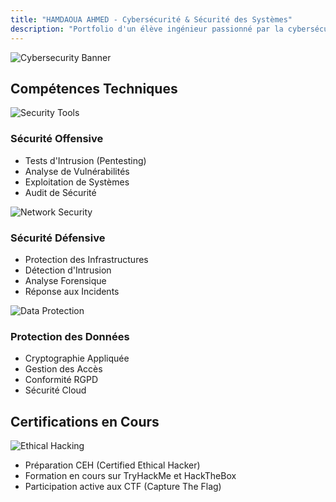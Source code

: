 ```yaml
---
title: "HAMDAOUA AHMED - Cybersécurité & Sécurité des Systèmes"
description: "Portfolio d'un élève ingénieur passionné par la cybersécurité à l'INPT"
---
```


![Cybersecurity Banner](/images/cybersecurity/cyber-banner.jpg)

## Compétences Techniques

![Security Tools](/images/cybersecurity/security-tools.png)

### Sécurité Offensive
- Tests d'Intrusion (Pentesting)
- Analyse de Vulnérabilités
- Exploitation de Systèmes
- Audit de Sécurité

![Network Security](/images/cybersecurity/network-security.jpg)

### Sécurité Défensive
- Protection des Infrastructures
- Détection d'Intrusion
- Analyse Forensique
- Réponse aux Incidents

![Data Protection](/images/cybersecurity/data-protection.jpg)

### Protection des Données
- Cryptographie Appliquée
- Gestion des Accès
- Conformité RGPD
- Sécurité Cloud

## Certifications en Cours

![Ethical Hacking](/images/cybersecurity/ethical-hacking.png)

- Préparation CEH (Certified Ethical Hacker)
- Formation en cours sur TryHackMe et HackTheBox
- Participation active aux CTF (Capture The Flag) 